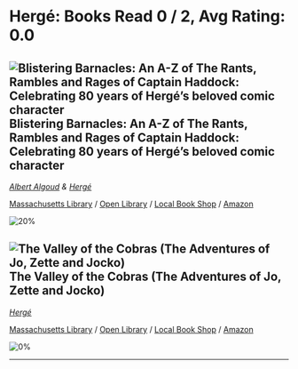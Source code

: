 # Hergé:  Books Read 0 / 2, Avg Rating: 0.0 

## ![Blistering Barnacles: An A-Z of The Rants, Rambles and Rages of Captain Haddock: Celebrating 80 years of Hergé’s beloved comic character](http://books.google.com/books/content?id=uLNyzgEACAAJ&printsec=frontcover&img=1&zoom=5&source=gbs_api) Blistering Barnacles: An A-Z of The Rants, Rambles and Rages of Captain Haddock: Celebrating 80 years of Hergé’s beloved comic character
*[Albert Algoud](../authors/AlbertAlgoud) & [Hergé](../authors/Hergé)*

[Massachusetts Library](https://library.minlib.net/search/i=978-0008497354) / [Open Library](https://openlibrary.org/isbn/978-0008497354) / [Local Book Shop](https://bookshop.org/book/978-0008497354) / [Amazon](https://smile.amazon.com/dp/0008497354)

![20%](https://progress-bar.dev/20) 



## ![The Valley of the Cobras (The Adventures of Jo, Zette and Jocko)](https://via.placeholder.com/128x202?text=The+Valley+of+the+Cobras+(The+Adventures+of+Jo,+Zette+and+Jocko)) The Valley of the Cobras (The Adventures of Jo, Zette and Jocko)
*[Hergé](../authors/Hergé)*

[Massachusetts Library](https://library.minlib.net/search/i=978-0416596700) / [Open Library](https://openlibrary.org/isbn/978-0416596700) / [Local Book Shop](https://bookshop.org/book/978-0416596700) / [Amazon](https://smile.amazon.com/dp/0416596703)

![0%](https://progress-bar.dev/0) 



---

